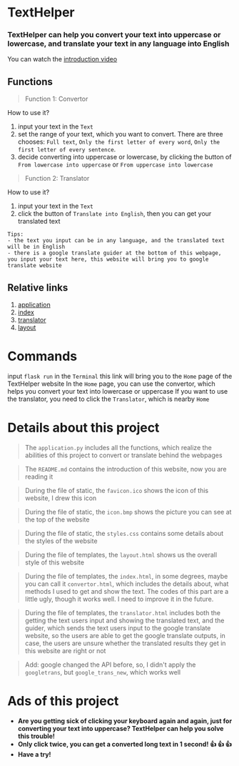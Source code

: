 # TextHelper

### TextHelper can help you convert your text into uppercase or lowercase, and translate your text in any language into English

You can watch the [introduction video](https://youtu.be/GWdkXNxz8-8)

## Functions
>Function 1: Convertor

How to use it?

1. input your text in the `Text`
2. set the range of your text, which you want to convert. There are three chooses: `Full text`, `Only the first letter of every word`, `Only the first letter of every sentence`.
3. decide converting into uppercase or lowercase, by clicking the button of `From lowercase into uppercase` or `From uppercase into lowercase`

>Function 2: Translator

How to use it?

1. input your text in the `Text`
2. click the button of `Translate into English`, then you can get your translated text
```
Tips:
- the text you input can be in any language, and the translated text will be in English
- there is a google translate guider at the bottom of this webpage, you input your text here, this website will bring you to google translate website
```

## Relative links
1. [application](/application.py)
2. [index](/templates/index.html)
3. [translator](/templates/translator.html)
4. [layout](/templates/layout.html)

# Commands
input `flask run` in the `Terminal` 
this link will bring you to the `Home` page of the TextHelper website
In the `Home` page, you can use the convertor, which helps you convert your text into lowercase or uppercase
If you want to use the translator, you need to click the `Translator`, which is nearby `Home`

# Details about this project
>The `application.py` includes all the functions, which realize the abilities of this project to convert or translate behind the webpages

>The `README.md` contains the introduction of this website, now you are reading it

>During the file of static, the `favicon.ico` shows the icon of this website, I drew this icon

>During the file of static, the `icon.bmp` shows the picture you can see at the top of the website

>During the file of static, the `styles.css` contains some details about the styles of the website

>During the file of templates, the `layout.html` shows us the overall style of this website

>During the file of templates, the `index.html`, in some degrees, maybe you can call it `convertor.html`, which includes the details about, what methods I used to get and show the text. The codes of this part are a little ugly, though it works well. I need to improve it in the future.

>During the file of templates, the `translator.html` includes both the getting the text users input and showing the translated text, and the guider, which sends the text users input to the google translate website, so the users are able to get the google translate outputs, in case, the users are unsure whether the translated results they get in this website are right or not

>Add: google changed the API before, so, I didn't apply the `googletrans`, but `google_trans_new`, which works well

# Ads of this project
- **Are you getting sick of clicking your keyboard again and again, just for converting your text into uppercase? TextHelper can help you solve this trouble!**
- **Only click twice, you can get a converted long text in 1 second! :+1: :+1: :+1:**
- **Have a try!**
